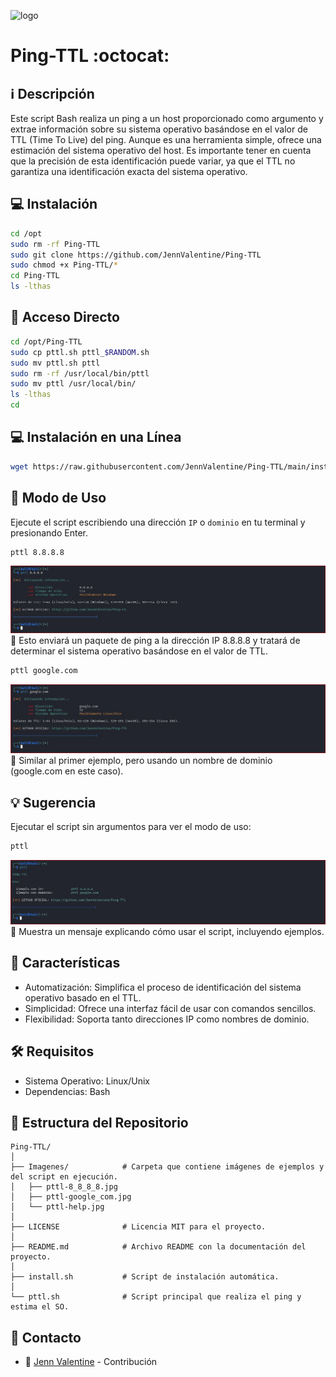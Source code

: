 ﻿![logo](https://edteam-media.s3.amazonaws.com/blogs/big/2ab53939-9b50-47dd-b56e-38d4ba3cc0f0.png)

# Ping-TTL :octocat: 

## :information_source: Descripción
Este script Bash realiza un ping a un host proporcionado como argumento y extrae 
información sobre su sistema operativo basándose en el valor de TTL (Time To Live) 
del ping. Aunque es una herramienta simple, ofrece una estimación del sistema operativo 
del host. Es importante tener en cuenta que la precisión de esta identificación 
puede variar, ya que el TTL no garantiza una identificación 
exacta del sistema operativo.

## :computer: Instalación
```bash
cd /opt
sudo rm -rf Ping-TTL
sudo git clone https://github.com/JennValentine/Ping-TTL
sudo chmod +x Ping-TTL/*
cd Ping-TTL
ls -lthas
```

## :key: Acceso Directo
```bash
cd /opt/Ping-TTL
sudo cp pttl.sh pttl_$RANDOM.sh
sudo mv pttl.sh pttl
sudo rm -rf /usr/local/bin/pttl
sudo mv pttl /usr/local/bin/
ls -lthas
cd
```

## :computer: Instalación en una Línea
```bash
wget https://raw.githubusercontent.com/JennValentine/Ping-TTL/main/install.sh; sudo chmod +x install.sh; sudo ./install.sh; sudo rm -rf install.sh
```

## :rocket: Modo de Uso

Ejecute el script escribiendo una dirección `IP` o `dominio` en tu terminal y presionando Enter.

```bash
pttl 8.8.8.8
```

![logo](https://github.com/JennValentine/Ping-TTL/blob/main/Imagenes/pttl-8_8_8_8.jpg)
:memo: Esto enviará un paquete de ping a la dirección IP 8.8.8.8 y tratará de determinar el sistema operativo basándose en el valor de TTL.

```bash
pttl google.com
```
![logo](https://github.com/JennValentine/Ping-TTL/blob/main/Imagenes/pttl-google_com.jpg)
:memo: Similar al primer ejemplo, pero usando un nombre de dominio (google.com en este caso).

## :bulb: Sugerencia  

Ejecutar el script sin argumentos para ver el modo de uso:

```bash
pttl
```
![logo](https://github.com/JennValentine/Ping-TTL/blob/main/Imagenes/pttl-help.jpg)
:memo: Muestra un mensaje explicando cómo usar el script, incluyendo ejemplos.

## :star2: Características 

- Automatización: Simplifica el proceso de identificación del sistema operativo basado en el TTL.
- Simplicidad: Ofrece una interfaz fácil de usar con comandos sencillos.
- Flexibilidad: Soporta tanto direcciones IP como nombres de dominio.

## :hammer_and_wrench: Requisitos 

- Sistema Operativo: Linux/Unix
- Dependencias: Bash

## :open_file_folder: Estructura del Repositorio

```plaintext
Ping-TTL/
│
├── Imagenes/            # Carpeta que contiene imágenes de ejemplos y del script en ejecución.
│   ├── pttl-8_8_8_8.jpg
│   ├── pttl-google_com.jpg
│   └── pttl-help.jpg
│
├── LICENSE              # Licencia MIT para el proyecto.
│
├── README.md            # Archivo README con la documentación del proyecto.
│
├── install.sh           # Script de instalación automática.
│
└── pttl.sh              # Script principal que realiza el ping y estima el SO.
```

## :email: Contacto
* :busts_in_silhouette: [Jenn Valentine](https://t.me/JennValentine) - Contribución
